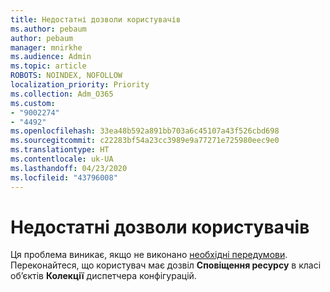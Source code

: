 ```yaml
---
title: Недостатні дозволи користувачів
ms.author: pebaum
author: pebaum
manager: mnirkhe
ms.audience: Admin
ms.topic: article
ROBOTS: NOINDEX, NOFOLLOW
localization_priority: Priority
ms.collection: Adm_O365
ms.custom:
- "9002274"
- "4492"
ms.openlocfilehash: 33ea48b592a891bb703a6c45107a43f526cbd698
ms.sourcegitcommit: c22283bf54a23cc3989e9a77271e725980eec9e0
ms.translationtype: HT
ms.contentlocale: uk-UA
ms.lasthandoff: 04/23/2020
ms.locfileid: "43796008"
---
```

# <a name="insufficient-user-permissions"></a>Недостатні дозволи користувачів

Ця проблема виникає, якщо не виконано [необхідні передумови](https://docs.microsoft.com/configmgr/tenant-attach/device-sync-actions#prerequisites). Переконайтеся, що користувач має дозвіл **Сповіщення ресурсу** в класі об’єктів **Колекції** диспетчера конфігурацій.
